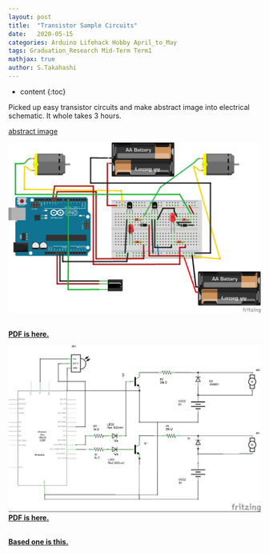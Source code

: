```yaml
---
layout: post
title:  "Transistor Sample Circuits"
date:   2020-05-15
categories: Arduino Lifehack Hobby April_to_May
tags: Graduation_Research Mid-Term Term1
mathjax: true
author: S.Takahashi
---
```


* content
{:toc}

Picked up easy transistor circuits and make abstract image into electrical schematic.
It whole takes 3 hours.

[abstract image](https://deviceplus.jp/hobby/entry011/)


![img1](/img/0515/1.jpg)




**<br /><a href="/img/0515/1.pdf" target="_blank">PDF is here.</a><br />**

![img2](/img/0515/2.jpg)
**<br /><a href="/img/0515/2.pdf" target="_blank">PDF is here.</a><br />**

**<br /><a href="/img/0515/3.pdf" target="_blank">Based one is this.</a><br />**